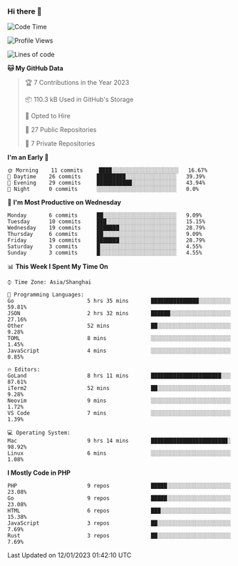 ### Hi there 👋

<!--START_SECTION:waka-->
![Code Time](http://img.shields.io/badge/Code%20Time-3%2C892%20hrs%2017%20mins-blue)

![Profile Views](http://img.shields.io/badge/Profile%20Views-35-blue)

![Lines of code](https://img.shields.io/badge/From%20Hello%20World%20I%27ve%20Written-217%20Thousand%20lines%20of%20code-blue)

**🐱 My GitHub Data** 

> 🏆 7 Contributions in the Year 2023
 > 
> 📦 110.3 kB Used in GitHub's Storage 
 > 
> 💼 Opted to Hire
 > 
> 📜 27 Public Repositories 
 > 
> 🔑 7 Private Repositories  
 > 
**I'm an Early 🐤** 

```text
🌞 Morning    11 commits     ████░░░░░░░░░░░░░░░░░░░░░   16.67% 
🌆 Daytime    26 commits     █████████░░░░░░░░░░░░░░░░   39.39% 
🌃 Evening    29 commits     ███████████░░░░░░░░░░░░░░   43.94% 
🌙 Night      0 commits      ░░░░░░░░░░░░░░░░░░░░░░░░░   0.0%

```
📅 **I'm Most Productive on Wednesday** 

```text
Monday       6 commits      ██░░░░░░░░░░░░░░░░░░░░░░░   9.09% 
Tuesday      10 commits     ███░░░░░░░░░░░░░░░░░░░░░░   15.15% 
Wednesday    19 commits     ███████░░░░░░░░░░░░░░░░░░   28.79% 
Thursday     6 commits      ██░░░░░░░░░░░░░░░░░░░░░░░   9.09% 
Friday       19 commits     ███████░░░░░░░░░░░░░░░░░░   28.79% 
Saturday     3 commits      █░░░░░░░░░░░░░░░░░░░░░░░░   4.55% 
Sunday       3 commits      █░░░░░░░░░░░░░░░░░░░░░░░░   4.55%

```


📊 **This Week I Spent My Time On** 

```text
⌚︎ Time Zone: Asia/Shanghai

💬 Programming Languages: 
Go                       5 hrs 35 mins       ███████████████░░░░░░░░░░   59.81% 
JSON                     2 hrs 32 mins       ██████░░░░░░░░░░░░░░░░░░░   27.16% 
Other                    52 mins             ██░░░░░░░░░░░░░░░░░░░░░░░   9.28% 
TOML                     8 mins              ░░░░░░░░░░░░░░░░░░░░░░░░░   1.45% 
JavaScript               4 mins              ░░░░░░░░░░░░░░░░░░░░░░░░░   0.85%

🔥 Editors: 
GoLand                   8 hrs 11 mins       ██████████████████████░░░   87.61% 
iTerm2                   52 mins             ██░░░░░░░░░░░░░░░░░░░░░░░   9.28% 
Neovim                   9 mins              ░░░░░░░░░░░░░░░░░░░░░░░░░   1.72% 
VS Code                  7 mins              ░░░░░░░░░░░░░░░░░░░░░░░░░   1.39%

💻 Operating System: 
Mac                      9 hrs 14 mins       ████████████████████████░   98.92% 
Linux                    6 mins              ░░░░░░░░░░░░░░░░░░░░░░░░░   1.08%

```

**I Mostly Code in PHP** 

```text
PHP                      9 repos             █████░░░░░░░░░░░░░░░░░░░░   23.08% 
Go                       9 repos             █████░░░░░░░░░░░░░░░░░░░░   23.08% 
HTML                     6 repos             ███░░░░░░░░░░░░░░░░░░░░░░   15.38% 
JavaScript               3 repos             ██░░░░░░░░░░░░░░░░░░░░░░░   7.69% 
Rust                     3 repos             ██░░░░░░░░░░░░░░░░░░░░░░░   7.69%

```



 Last Updated on 12/01/2023 01:42:10 UTC
<!--END_SECTION:waka-->

